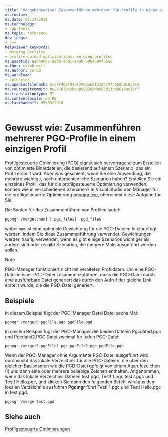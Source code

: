 ```yaml
---
title: 'Vorgehensweise: Zusammenführen mehrerer PGO-Profile in einem einzigen Profil | Microsoft Docs'
ms.custom: ''
ms.date: 03/14/2018
ms.technology:
- cpp-tools
ms.topic: reference
dev_langs:
- C++
helpviewer_keywords:
- merging profiles
- profile-guided optimizations, merging profiles
ms.assetid: aab686b5-59dd-40d1-a04b-5064690f65a6
author: corob-msft
ms.author: corob
ms.workload:
- cplusplus
ms.openlocfilehash: 6ca8fd6ef94af290d568f3186747c659b918c0fd
ms.sourcegitcommit: be2a7679c2bd80968204dee03d13ca961eaa31ff
ms.translationtype: MT
ms.contentlocale: de-DE
ms.lasthandoff: 05/03/2018
---
```

# <a name="how-to-merge-multiple-pgo-profiles-into-a-single-profile"></a>Gewusst wie: Zusammenführen mehrerer PGO-Profile in einem einzigen Profil

Profilgesteuerte Optimierung (PGO) eignet sich hervorragend zum Erstellen von optimierte Binärdateien, die basierend auf einem Szenario, das ein Profil erstellt wird. Aber was geschieht, wenn Sie eine Anwendung, die mehrere wichtige, noch unterschiedliche Szenarien haben? Erstellen Sie ein einzelnes Profil, das für die profilgesteuerte Optimierung verwenden, können wie in verschiedenen Szenarien? In Visual Studio den Manager für die profilgesteuerte Optimierung [pgomgr.exe](pgomgr.md), übernimmt diese Aufgabe für Sie.

Die Syntax für das Zusammenführen von Profilen lautet:

`pgomgr /merge[:num] [.pgc_files] .pgd_files`

wobei `num` ist eine optionale Gewichtung für die PGC-Dateien hinzugefügt werden, indem Sie diese Zusammenführung verwendet. Gewichtungen werden häufig verwendet, wenn es gibt einige Szenarios wichtiger als andere sind oder es gibt Szenarien, die mehrere Male ausgeführt werden sollen.

> [!NOTE]
> PGO-Manager funktioniert nicht mit veralteten Profildaten. Um eine PGC-Datei in einer PGD-Datei zusammenzuführen, muss die PGC-Datei durch eine ausführbare Datei generiert das durch den Aufruf der gleiche Link erstellt wurde, die die PGD-Datei generiert.

## <a name="examples"></a>Beispiele

In diesem Beispiel fügt der PGO-Manager Datei Datei sechs Mal:

`pgomgr /merge:6 pgcFile.pgc pgdFile.pgd`

In diesem Beispiel fügt der PGO-Manager die beiden Dateien Pgcdatei1.pgc und Pgcdatei2.PGC Datei zweimal für jeden PGC-Datei:

`pgomgr /merge:2 pgcFile1.pgc pgcFile2.pgc pgdFile.pgd`

Wenn der PGO-Manager ohne Argumente PGC-Datei ausgeführt wird, durchsucht das lokale Verzeichnis für alle PGC-Dateien, die über den gleichen Basisnamen wie die PGD-Datei gefolgt von einem Ausrufezeichen (!) und dann eine oder mehrere beliebige Zeichen enthalten. Angenommen, wenn das lokale Verzeichnis Dateien test.pgd, Test! 1.pgc test2.pgc und Test! Hello.pgc, und klicken Sie dann den folgenden Befehl wird aus dem lokalen Verzeichnis ausführen **Pgomgr** führt Test! 1.pgc und Test! Hello.pgc in test.pgd.

`pgomgr /merge test.pgd`

## <a name="see-also"></a>Siehe auch

[Profilgesteuerte Optimierungen](../../build/reference/profile-guided-optimizations.md)
